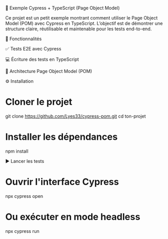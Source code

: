 🧪 Exemple Cypress + TypeScript (Page Object Model)

Ce projet est un petit exemple montrant comment utiliser le Page Object Model (POM) avec Cypress en TypeScript.
L’objectif est de démontrer une structure claire, réutilisable et maintenable pour les tests end-to-end.

🚀 Fonctionnalités

✅ Tests E2E avec Cypress

💻 Écriture des tests en TypeScript

🧩 Architecture Page Object Model (POM)

⚙️ Installation
# Cloner le projet
git clone https://github.com/Lyes33/cypress-pom.git
cd ton-projet

# Installer les dépendances
npm install

▶️ Lancer les tests
# Ouvrir l'interface Cypress
npx cypress open

# Ou exécuter en mode headless
npx cypress run

